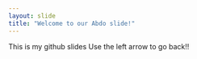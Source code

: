 ```yaml
---
layout: slide
title: "Welcome to our Abdo slide!"
---
```

This is my github slides
Use the left arrow to go back!!